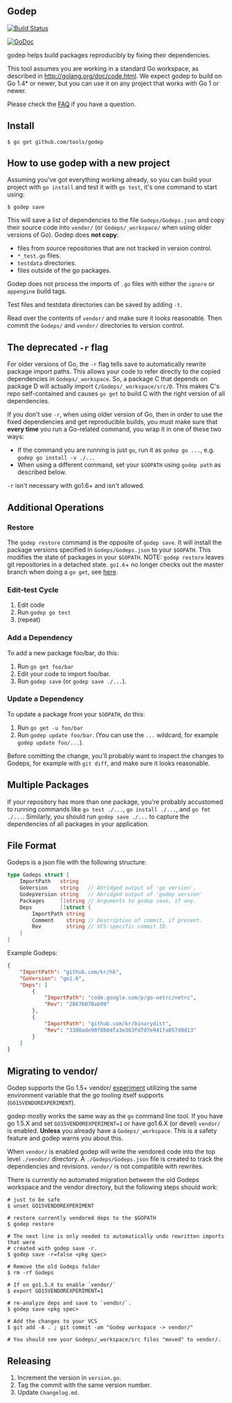 ## Godep

[![Build Status](https://travis-ci.org/tools/godep.svg)](https://travis-ci.org/tools/godep)

[![GoDoc](https://godoc.org/github.com/tools/godep?status.svg)](https://godoc.org/github.com/tools/godep)

godep helps build packages reproducibly by fixing their dependencies.

This tool assumes you are working in a standard Go workspace, as described in
http://golang.org/doc/code.html. We expect godep to build on Go 1.4* or newer,
but you can use it on any project that works with Go 1 or newer.

Please check the [FAQ](FAQ.md) if you have a question.

## Install

```console
$ go get github.com/tools/godep
```

## How to use godep with a new project

Assuming you've got everything working already, so you can build your project
with `go install` and test it with `go test`, it's one command to start using:

```console
$ godep save
```

This will save a list of dependencies to the file `Godeps/Godeps.json` and copy
their source code into `vendor/` (or `Godeps/_workspace/` when using older
versions of Go). Godep does **not copy**:

- files from source repositories that are not tracked in version control.
- `*_test.go` files.
- `testdata` directories.
- files outside of the go packages.

Godep does not process the imports of `.go` files with either the `ignore`
or `appengine` build tags.

Test files and testdata directories can be saved by adding `-t`.

Read over the contents of `vendor/` and make sure it looks reasonable. Then
commit the `Godeps/` and `vendor/` directories to version control.

## The deprecated `-r` flag

For older versions of Go, the `-r` flag tells save to automatically rewrite
package import paths. This allows your code to refer directly to the copied
dependencies in `Godeps/_workspace`. So, a package C that depends on package
D will actually import `C/Godeps/_workspace/src/D`. This makes C's repo
self-contained and causes `go get` to build C with the right version of all
dependencies.

If you don't use `-r`, when using older version of Go, then in order to use the
fixed dependencies and get reproducible builds, you must make sure that **every
time** you run a Go-related command, you wrap it in one of these two ways:

- If the command you are running is just `go`, run it as `godep go ...`, e.g.
  `godep go install -v ./...`
- When using a different command, set your `$GOPATH` using `godep path` as
  described below.

`-r` isn't necessary with go1.6+ and isn't allowed.


## Additional Operations

### Restore

The `godep restore` command is the opposite of `godep save`. It will install the
package versions specified in `Godeps/Godeps.json` to your `$GOPATH`. This
modifies the state of packages in your `$GOPATH`. NOTE: `godep restore` leaves
git repositories in a detached state. `go1.6`+ no longer checks out the master
branch when doing a `go get`, see [here](https://github.com/golang/go/commit/42206598671a44111c8f726ad33dc7b265bdf669).

### Edit-test Cycle

1. Edit code
1. Run `godep go test`
1. (repeat)

### Add a Dependency

To add a new package foo/bar, do this:

1. Run `go get foo/bar`
1. Edit your code to import foo/bar.
1. Run `godep save` (or `godep save ./...`).

### Update a Dependency

To update a package from your `$GOPATH`, do this:

1. Run `go get -u foo/bar`
1. Run `godep update foo/bar`. (You can use the `...` wildcard, for example
`godep update foo/...`).

Before comitting the change, you'll probably want to inspect the changes to
Godeps, for example with `git diff`, and make sure it looks reasonable.

## Multiple Packages

If your repository has more than one package, you're probably accustomed to
running commands like `go test ./...`, `go install ./...`, and `go fmt ./...`.
Similarly, you should run `godep save ./...` to capture the dependencies of all
packages in your application.


## File Format

Godeps is a json file with the following structure:

```go
type Godeps struct {
	ImportPath   string
	GoVersion    string   // Abridged output of 'go version'.
	GodepVersion string   // Abridged output of 'godep version'
	Packages     []string // Arguments to godep save, if any.
	Deps         []struct {
		ImportPath string
		Comment    string // Description of commit, if present.
		Rev        string // VCS-specific commit ID.
	}
}
```

Example Godeps:

```json
{
	"ImportPath": "github.com/kr/hk",
	"GoVersion": "go1.6",
	"Deps": [
		{
			"ImportPath": "code.google.com/p/go-netrc/netrc",
			"Rev": "28676070ab99"
		},
		{
			"ImportPath": "github.com/kr/binarydist",
			"Rev": "3380ade90f8b0dfa3e363fd7d7e941fa857d0d13"
		}
	]
}
```

## Migrating to vendor/

Godep supports the Go 1.5+ vendor/
[experiment](https://github.com/golang/go/commit/183cc0cd41f06f83cb7a2490a499e3f9101befff)
utilizing the same environment variable that the go tooling itself supports
(`GO15VENDOREXPERIMENT`).

godep mostly works the same way as the `go` command line tool. If you have go
1.5.X and set `GO15VENDOREXPERIMENT=1` or have go1.6.X (or devel) `vendor/`
is enabled. **Unless** you already have a `Godeps/_workspace`. This is a safety
feature and godep warns you about this.

When `vendor/` is enabled godep will write the vendored code into the top level
`./vendor/` directory. A `./Godeps/Godeps.json` file is created to track
the dependencies and revisions. `vendor/` is not compatible with rewrites.

There is currently no automated migration between the old Godeps workspace and
the vendor directory, but the following steps should work:

```term
# just to be safe
$ unset GO15VENDOREXPERIMENT

# restore currently vendored deps to the $GOPATH
$ godep restore

# The next line is only needed to automatically undo rewritten imports that were
# created with godep save -r.
$ godep save -r=false <pkg spec>

# Remove the old Godeps folder
$ rm -rf Godeps

# If on go1.5.X to enable `vendor/`
$ export GO15VENDOREXPERIMENT=1

# re-analyze deps and save to `vendor/`.
$ godep save <pkg spec>

# Add the changes to your VCS
$ git add -A . ; git commit -am "Godep workspace -> vendor/"

# You should see your Godeps/_workspace/src files "moved" to vendor/.
```

## Releasing

1. Increment the version in `version.go`.
1. Tag the commit with the same version number.
1. Update `Changelog.md`.
